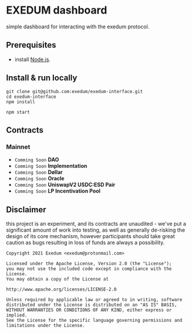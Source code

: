 # EXEDUM dashboard
simple dashboard for interacting with the exedum protocol.

## Prerequisites
- install [Node.js](https://nodejs.org/en/download/).

## Install & run locally
```shell
git clone git@github.com:exedum/exedum-interface.git
cd exedum-interface
npm install

npm start
```

## Contracts
### Mainnet
- `Comming Soon` **DAO**
- `Comming Soon` **Implementation**
- `Comming Soon` **Døllar**
- `Comming Soon` **Oracle**
- `Comming Soon` **UniswapV2 USDC:ESD Pair**
- `Comming Soon` **LP Incentivation Pool**

## Disclaimer
this project is an experiment, and its contracts are unaudited - we've put a significant amount of work into testing, as well as generally de-risking the design of its core mechanism, however participants should take great caution as bugs resulting in loss of funds are always a possibility.

```
Copyright 2021 Exedum <exedum@protonmail.com>

Licensed under the Apache License, Version 2.0 (the "License");
you may not use the included code except in compliance with the License.
You may obtain a copy of the License at

http://www.apache.org/licenses/LICENSE-2.0

Unless required by applicable law or agreed to in writing, software
distributed under the License is distributed on an "AS IS" BASIS,
WITHOUT WARRANTIES OR CONDITIONS OF ANY KIND, either express or implied.
See the License for the specific language governing permissions and
limitations under the License.
```
